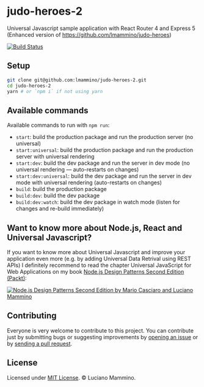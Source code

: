 # judo-heroes-2

Universal Javascript sample application with React Router 4 and Express 5 (Enhanced version of https://github.com/lmammino/judo-heroes)

[![Build Status](https://travis-ci.org/lmammino/judo-heroes-2.svg?branch=master)](https://travis-ci.org/lmammino/judo-heroes-2)

## Setup

```bash
git clone git@github.com:lmammino/judo-heroes-2.git
cd judo-heroes-2
yarn # or `npm i` if not using yarn
```

## Available commands

Available commands to run with `npm run`:

 - `start`: build the production package and run the production server (no universal)
 - `start:universal`: build the production package and run the production server with universal rendering
 - `start:dev`: build the dev package and run the server in dev mode (no universal rendering — auto-restarts on changes)
 - `start:dev:universal`: build the dev package and run the server in dev mode with universal rendering (auto-restarts on changes)
 - `build`: build the production package
 - `build:dev`: build the dev package
 - `build:dev:watch`: build the dev package in watch mode (listen for changes and re-build immediately)


 ## Want to know more about Node.js, React and Universal Javascript?

 If you want to know more about Universal Javascript and improve your application even more (e.g. by adding Universal Data Retrival using REST APIs) I definitely recommend to read the chapter Universal JavaScript for Web Applications on my book [Node.js Design Patterns Second Edition (Packt)](https://www.nodejsdesignpatterns.com/):

 [![Node.js Design Patterns Second Edition by Mario Casciaro and Luciano Mammino](https://cdn.scotch.io/22/v1m65E8Te2tboZO7MvOA_book-cover-nodejs-design-patterns.png)](https://www.nodejsdesignpatterns.com/)


 ## Contributing

 Everyone is very welcome to contribute to this project.
 You can contribute just by submitting bugs or suggesting improvements by
 [opening an issue](https://github.com/lmammino/judo-heroes-2/issues) or by [sending a pull request](https://github.com/lmammino/judo-heroes-2/pulls).

 ## License
 Licensed under [MIT License](LICENSE). © Luciano Mammino.
